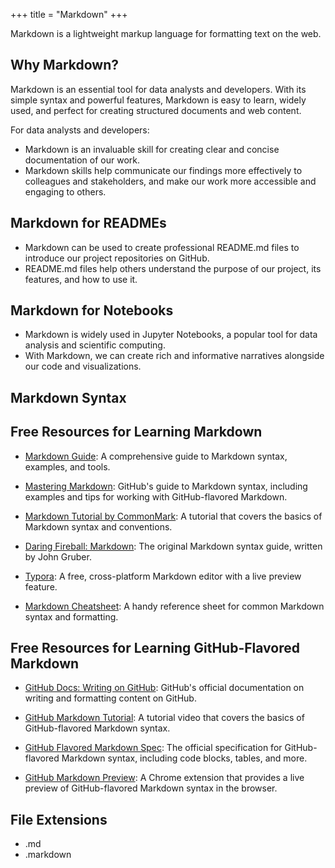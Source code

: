 +++
title = "Markdown"
+++


Markdown is a lightweight markup language for formatting text on the web. 

## Why Markdown?

Markdown is an essential tool for data analysts and developers. 
With its simple syntax and powerful features, Markdown is easy to learn,
 widely used, 
 and perfect for creating structured documents and web content.

For data analysts and developers:

- Markdown is an invaluable skill for creating clear and concise documentation of our work. 
- Markdown skills help communicate our findings more effectively to colleagues and stakeholders, and make our work more accessible and engaging to others.

## Markdown for READMEs

- Markdown can be used to create professional README.md files to introduce our project repositories on GitHub. 
- README.md files help others understand the purpose of our project, its features, and how to use it.

## Markdown for Notebooks

- Markdown is widely used in Jupyter Notebooks, a popular tool for data analysis and scientific computing. 
- With Markdown, we can create rich and informative narratives alongside our code and visualizations. 

## Markdown Syntax




## Free Resources for Learning Markdown

- [Markdown Guide](https://www.markdownguide.org/): A comprehensive guide to Markdown syntax, examples, and tools.

- [Mastering Markdown](https://guides.github.com/features/mastering-markdown/): GitHub's guide to Markdown syntax, including examples and tips for working with GitHub-flavored Markdown.

- [Markdown Tutorial by CommonMark](https://commonmark.org/help/tutorial/): A tutorial that covers the basics of Markdown syntax and conventions.

- [Daring Fireball: Markdown](https://daringfireball.net/projects/markdown/): The original Markdown syntax guide, written by John Gruber.

- [Typora](https://typora.io/): A free, cross-platform Markdown editor with a live preview feature.

- [Markdown Cheatsheet](https://github.com/adam-p/markdown-here/wiki/Markdown-Cheatsheet): A handy reference sheet for common Markdown syntax and formatting.

## Free Resources for Learning GitHub-Flavored Markdown

- [GitHub Docs: Writing on GitHub](https://docs.github.com/en/github/writing-on-github): GitHub's official documentation on writing and formatting content on GitHub.

- [GitHub Markdown Tutorial](https://www.youtube.com/watch?v=HUBNt18RFbo): A tutorial video that covers the basics of GitHub-flavored Markdown syntax.

- [GitHub Flavored Markdown Spec](https://github.github.com/gfm/): The official specification for GitHub-flavored Markdown syntax, including code blocks, tables, and more.

- [GitHub Markdown Preview](https://github.com/sindresorhus/github-markdown-preview): A Chrome extension that provides a live preview of GitHub-flavored Markdown syntax in the browser.


## File Extensions

- .md
- .markdown
